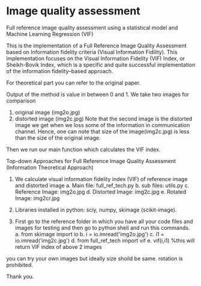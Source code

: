 # Image quality assessment

Full reference image quality assessment using a statistical model and Machine Learning Regression (VIF)

This is the implementation of a Full Reference Image Quality Assessment based on Information fidelity criteria (Visual Information Fidility).
This implementation focuses on the Visual Information Fidelity (VIF) Index, or Sheikh-Bovik Index, which is a specific and quite successful implementation of the
information fidelity–based approach.

For theoretical part you can refer to the original paper. 

Output of the method is value in between 0 and 1. We take two images for comparison
1. original image (img2o.jpg)
2. distorted image (img2c.jpg)
Note that the second image is the distorted image we get when we loss some of the information in communication channel.
Hence, one can note that size of the image(img2c.jpg) is less than the size of the original image.

Then we run our main function which calculates the VIF index.

Top-down Approaches for Full Reference Image Quality Assessment (Information Theoretical Approach)
1.	We calculate visual information fidelity index (VIF) of reference image and distorted image
a.	Main file: full_ref_tech.py
b.	sub files: utils.py
c.	Reference Image: img2o.jpg
d.	Distorted Image: img2c.jpg
e.	Rotated Image: img2cr.jpg

2.	Libraries installed in python: sciy, numpy, skimage (scikit-image).

3.	First go to the reference folder in which you have all your code files and images for testing and then go to 
python shell and run this commands.
a.	from skimage import io
b.	i = io.imread('img2o.jpg')
c.	i1 = io.imread('img2c.jpg')
d.	from full_ref_tech import vif
e.	vif(i,i1)       %this will return VIF index of above 2 images

you can try your own images but ideally size shoild be same. rotation is prohibited.

Thank you.
